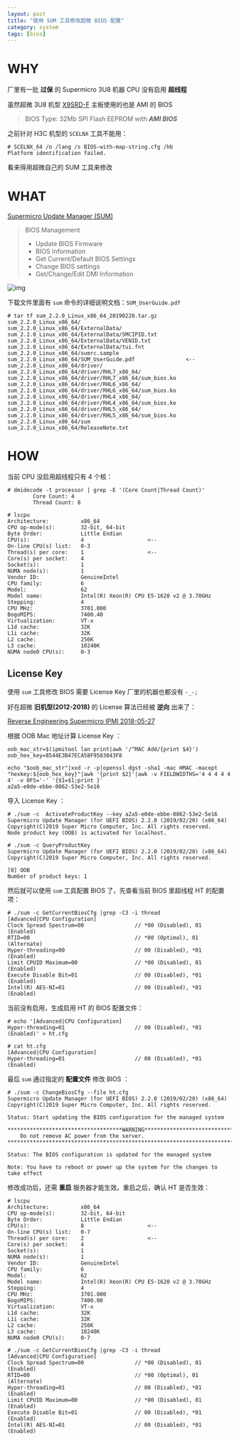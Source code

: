 ```yaml
---
layout: post
title: "使用 SUM 工具修改超微 BIOS 配置"
category: system
tags: [bios]
---
```


# WHY

厂里有一批 **过保** 的 Supermicro 3U8 机器 CPU 没有启用 **超线程**

虽然超微 3U8 机型 [X9SRD-F](https://www.supermicro.com/products/motherboard/Xeon/C600/X9SRD-F.cfm) 主板使用的也是 AMI 的 BIOS

> BIOS Type: 32Mb SPI Flash EEPROM with ***AMI BIOS***

之前针对 H3C 机型的 `SCELNX` 工具不能用：

    # SCELNX_64 /o /lang /s BIOS-with-map-string.cfg /hb
    Platform identification failed.

看来得用超微自己的 SUM 工具来修改

# WHAT

[Supermicro Update Manager (SUM)](https://www.supermicro.com/solutions/SMS_SUM.cfm)

> BIOS Management
> - Update BIOS Firmware
> - BIOS Information
> - Get Current/Default BIOS Settings
> - Change BIOS settings
> - Get/Change/Edit DMI Information

![img](https://i.imgur.com/mIjp5kF.png)

下载文件里面有 `sum` 命令的详细说明文档：`SUM_UserGuide.pdf`

    # tar tf sum_2.2.0_Linux_x86_64_20190220.tar.gz
    sum_2.2.0_Linux_x86_64/
    sum_2.2.0_Linux_x86_64/ExternalData/
    sum_2.2.0_Linux_x86_64/ExternalData/SMCIPID.txt
    sum_2.2.0_Linux_x86_64/ExternalData/VENID.txt
    sum_2.2.0_Linux_x86_64/ExternalData/tui.fnt
    sum_2.2.0_Linux_x86_64/sumrc.sample
    sum_2.2.0_Linux_x86_64/SUM_UserGuide.pdf                <--
    sum_2.2.0_Linux_x86_64/driver/
    sum_2.2.0_Linux_x86_64/driver/RHL7_x86_64/
    sum_2.2.0_Linux_x86_64/driver/RHL7_x86_64/sum_bios.ko
    sum_2.2.0_Linux_x86_64/driver/RHL6_x86_64/
    sum_2.2.0_Linux_x86_64/driver/RHL6_x86_64/sum_bios.ko
    sum_2.2.0_Linux_x86_64/driver/RHL4_x86_64/
    sum_2.2.0_Linux_x86_64/driver/RHL4_x86_64/sum_bios.ko
    sum_2.2.0_Linux_x86_64/driver/RHL5_x86_64/
    sum_2.2.0_Linux_x86_64/driver/RHL5_x86_64/sum_bios.ko
    sum_2.2.0_Linux_x86_64/sum
    sum_2.2.0_Linux_x86_64/ReleaseNote.txt

# HOW

当前 CPU 没启用超线程只有 4 个核：

    # dmidecode -t processor | grep -E '(Core Count|Thread Count)'
            Core Count: 4
            Thread Count: 8

    # lscpu
    Architecture:          x86_64
    CPU op-mode(s):        32-bit, 64-bit
    Byte Order:            Little Endian
    CPU(s):                4                    <--
    On-line CPU(s) list:   0-3
    Thread(s) per core:    1                    <--
    Core(s) per socket:    4
    Socket(s):             1
    NUMA node(s):          1
    Vendor ID:             GenuineIntel
    CPU family:            6
    Model:                 62
    Model name:            Intel(R) Xeon(R) CPU E5-1620 v2 @ 3.70GHz
    Stepping:              4
    CPU MHz:               3701.000
    BogoMIPS:              7400.40
    Virtualization:        VT-x
    L1d cache:             32K
    L1i cache:             32K
    L2 cache:              256K
    L3 cache:              10240K
    NUMA node0 CPU(s):     0-3

## License Key

使用 `sum` 工具修改 BIOS 需要 License Key 厂里的机器也都没有 `-_-;`

好在超微 **旧机型(2012-2018)** 的 License 算法已经被 **逆向** 出来了：

[Reverse Engineering Supermicro IPMI 2018-05-27](https://peterkleissner.com/2018/05/27/reverse-engineering-supermicro-ipmi/)

根据 OOB Mac 地址计算 License Key ：

    oob_mac_str=$(ipmitool lan print|awk '/^MAC Add/{print $4}')
    oob_hex_key=8544E3B47ECA58F9583043F8

    echo "$oob_mac_str"|xxd -r -p|openssl dgst -sha1 -mac HMAC -macopt "hexkey:${oob_hex_key}"|awk '{print $2}'|awk -v FIELDWIDTHS='4 4 4 4 4 4' -v OFS='-' '{$1=$1;print }'
    a2a5-e0de-ebbe-0862-53e2-5e16

导入 License Key ：

    # ./sum -c  ActivateProductKey --key a2a5-e0de-ebbe-0862-53e2-5e16
    Supermicro Update Manager (for UEFI BIOS) 2.2.0 (2019/02/20) (x86_64)
    Copyright(C)2019 Super Micro Computer, Inc. All rights reserved.
    Node product key (OOB) is activated for localhost.

    # ./sum -c QueryProductKey
    Supermicro Update Manager (for UEFI BIOS) 2.2.0 (2019/02/20) (x86_64)
    Copyright(C)2019 Super Micro Computer, Inc. All rights reserved.

    [0] OOB
    Number of product keys: 1

然后就可以使用 `sum` 工具配置 BIOS 了，先查看当前 BIOS 里超线程 HT 的配置项：

    # ./sum -c GetCurrentBiosCfg |grep -C3 -i thread
    [Advanced|CPU Configuration]
    Clock Spread Spectrum=00                // *00 (Disabled), 01 (Enabled)
    RTID=00                                 // *00 (Optimal), 01 (Alternate)
    Hyper-threading=00                      // 00 (Disabled), *01 (Enabled)
    Limit CPUID Maximum=00                  // *00 (Disabled), 01 (Enabled)
    Execute Disable Bit=01                  // 00 (Disabled), *01 (Enabled)
    Intel(R) AES-NI=01                      // 00 (Disabled), *01 (Enabled)

当前没有启用，生成启用 HT 的 BIOS 配置文件：

    # echo '[Advanced|CPU Configuration]
    Hyper-threading=01                      // 00 (Disabled), *01 (Enabled)' > ht.cfg

    # cat ht.cfg
    [Advanced|CPU Configuration]
    Hyper-threading=01                      // 00 (Disabled), *01 (Enabled)

最后 `sum` 通过指定的 **配置文件** 修改 BIOS ：

    # ./sum -c ChangeBiosCfg --file ht.cfg
    Supermicro Update Manager (for UEFI BIOS) 2.2.0 (2019/02/20) (x86_64)
    Copyright(C)2019 Super Micro Computer, Inc. All rights reserved.

    Status: Start updating the BIOS configuration for the managed system

    ************************************WARNING*************************************
        Do not remove AC power from the server.
    ********************************************************************************

    Status: The BIOS configuration is updated for the managed system

    Note: You have to reboot or power up the system for the changes to take effect

修改成功后，还需 **重启** 服务器才能生效。重启之后，确认 HT 是否生效：

    # lscpu
    Architecture:          x86_64
    CPU op-mode(s):        32-bit, 64-bit
    Byte Order:            Little Endian
    CPU(s):                8                    <--
    On-line CPU(s) list:   0-7
    Thread(s) per core:    2                    <--
    Core(s) per socket:    4
    Socket(s):             1
    NUMA node(s):          1
    Vendor ID:             GenuineIntel
    CPU family:            6
    Model:                 62
    Model name:            Intel(R) Xeon(R) CPU E5-1620 v2 @ 3.70GHz
    Stepping:              4
    CPU MHz:               3701.000
    BogoMIPS:              7400.00
    Virtualization:        VT-x
    L1d cache:             32K
    L1i cache:             32K
    L2 cache:              256K
    L3 cache:              10240K
    NUMA node0 CPU(s):     0-7

    # ./sum -c GetCurrentBiosCfg |grep -C3 -i thread
    [Advanced|CPU Configuration]
    Clock Spread Spectrum=00                // *00 (Disabled), 01 (Enabled)
    RTID=00                                 // *00 (Optimal), 01 (Alternate)
    Hyper-threading=01                      // 00 (Disabled), *01 (Enabled)
    Limit CPUID Maximum=00                  // *00 (Disabled), 01 (Enabled)
    Execute Disable Bit=01                  // 00 (Disabled), *01 (Enabled)
    Intel(R) AES-NI=01                      // 00 (Disabled), *01 (Enabled)

